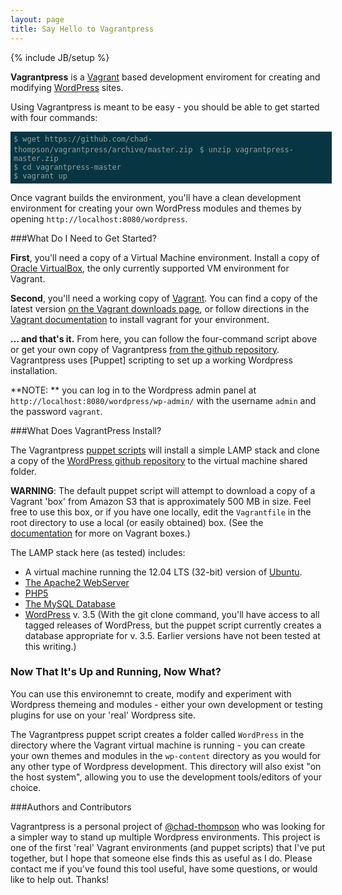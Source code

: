 ```yaml
---
layout: page
title: Say Hello to Vagrantpress
---
```

{% include JB/setup %}


  **Vagrantpress** is a [Vagrant][] based development enviroment for creating and modifying [WordPress][] sites.  
  
  Using Vagrantpress is meant to be easy - you should be able to get started with four commands:

  <div style="width:100%; padding: 5px; display:block; background-color:#073642;">
  <code style="color:#93a1a1; background-color: inherit;">$ wget https://github.com/chad-thompson/vagrantpress/archive/master.zip </code>
  <code style="color:#93a1a1; background-color: inherit;">$ unzip vagrantpress-master.zip</code>  <br/>
  <code style="color:#93a1a1; background-color: inherit;">$ cd vagrantpress-master</code><br/>
  <code style="color:#93a1a1; background-color: inherit;">$ vagrant up</code>
  </div>


  Once vagrant builds the environment, you'll have a clean development 
  environment for creating your own WordPress modules and themes by opening `http://localhost:8080/wordpress`.


###What Do I Need to Get Started?

**First**, you'll need a copy of a Virtual Machine environment.  Install a copy of [Oracle VirtualBox][virtualbox], the only currently supported VM environment for Vagrant.

**Second**, you'll need a working copy of [Vagrant][].  You can find a copy of the latest version [on the Vagrant downloads page][vagrantdownloads], or follow directions in the [Vagrant documentation][vagrantdocumentation] to install vagrant for your environment.

**... and that's it.**  From here, you can follow the four-command script above or get your own copy of Vagrantpress [from the github repository][vpgithub].  Vagrantpress uses [Puppet] scripting to set up a working Wordpress installation.

**NOTE: ** you can log in to the Wordpress admin panel at `http://localhost:8080/wordpress/wp-admin/` with the username `admin` and the password `vagrant`.


###What Does VagrantPress Install?

The Vagrantpress [puppet scripts][puppetlabs] will install a simple LAMP stack and clone a copy of the [WordPress github repository][wordpress-git] to the virtual machine shared folder.

**WARNING**:  The default puppet script will attempt to download a copy of a Vagrant 'box' from Amazon S3 that is approximately 500 MB in size.  Feel free to use this box, or if you have one locally, edit the `Vagrantfile` in the root directory to use a local (or easily obtained) box.  (See the [documentation][vagrantdocumentation] for more on Vagrant boxes.)

The LAMP stack here (as tested) includes:

* A virtual machine running the 12.04 LTS (32-bit) version of [Ubuntu][].
* [The Apache2 WebServer][apache2]
* [PHP5][php]
* [The MySQL Database][mysql]
* [WordPress][] v. 3.5  (With the git clone command, you'll have access to all tagged releases of WordPress, but the puppet script currently creates a database appropriate for v. 3.5.  Earlier versions have not been tested at this writing.)

### Now That It's Up and Running, Now What?

You can use this environemnt to create, modify and experiment with Wordpress themeing and modules - either your own development or testing plugins for use on your 'real' Wordpress site.

The Vagrantpress puppet script creates a folder called `WordPress` in the directory where the Vagrant virtual machine is running - you can create your own themes and modules in the `wp-content` directory as you would for any other type of Wordpress development.  This directory will also exist "on the host system", allowing you to use the development tools/editors of your choice.

  
[vagrant]: http://vagrantup.com
[vagrantdownloads]: http://downloads.vagrantup.com/
[vagrantdocumentation]: http://docs.vagrantup.com/v1/docs/index.html
[virtualbox]: http://virtualbox.org
[virtualboxdownloads]: https://www.virtualbox.org/wiki/Downloads
[vpgithub]: https://github.com/chad-thompson/vagrantpress
  
  [puppetlabs]: http://puppetlabs.org
  [apache2]: http://httpd.apache.org
  [php]: http://php.net
  [mysql]: http://mysql.org
  [ubuntu]: http://ubuntu.org
  [wordpress]: http://wordpress.org
  [wordpress-git]: http://github.org/wordpress/wordpress
  


###Authors and Contributors

Vagrantpress is a personal project of  <a href="http://chadthompson.me" class="user-mention">@chad-thompson</a> who was looking for a simpler way to 
  stand up multiple Wordpress environments.  This project is one of the first
  'real' Vagrant environments (and puppet scripts) that I've put together, but
  I hope that someone else finds this as useful as I do.  Please contact me if you've found this tool useful, have some questions, or would like to help out.  Thanks!

